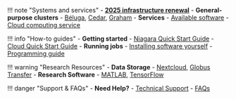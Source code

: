 !!! note "Systems and services"
    - **[2025 infrastructure renewal](#)**
    - **General-purpose clusters**
        - [Béluga](#), [Cedar](#), [Graham](#)
    - **Services**
        - [Available software](#)
        - [Cloud computing service](#)

!!! info "How-to guides"
    - **Getting started**
        - [Niagara Quick Start Guide](#)
        - [Cloud Quick Start Guide](#)
    - **Running jobs**
        - [Installing software yourself](#)
        - [Programming guide](#)

!!! warning "Research Resources"
    - **Data Storage**
        - [Nextcloud](#), [Globus Transfer](#)
    - **Research Software**
        - [MATLAB](#), [TensorFlow](#)

!!! danger "Support & FAQs"
    - **Need Help?**
        - [Technical Support](#)
        - [FAQs](#)

